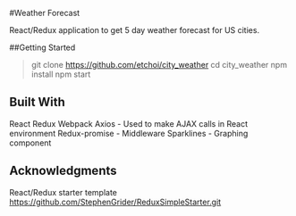 #Weather Forecast

React/Redux application to get 5 day weather forecast for US cities.


##Getting Started

> git clone https://github.com/etchoi/city_weather
> cd city_weather
> npm install
> npm start

## Built With

React
Redux
Webpack
Axios - Used to make AJAX calls in React environment
Redux-promise - Middleware
Sparklines - Graphing component


## Acknowledgments

React/Redux starter template https://github.com/StephenGrider/ReduxSimpleStarter.git
